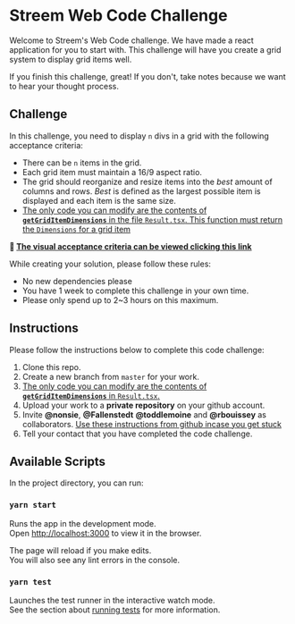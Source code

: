 # Streem Web Code Challenge

Welcome to Streem's Web Code challenge. We have made a react application for you to start with. This challenge will have you create a grid system to display grid items well.

If you finish this challenge, great! If you don't, take notes because we want to hear your thought process. 


## Challenge 

In this challenge, you need to display `n` divs in a grid with the following acceptance criteria:

* There can be `n` items in the grid.
* Each grid item must maintain a 16/9 aspect ratio.
* The grid should reorganize and resize items into the *best* amount of columns and rows. *Best* is defined as the largest possible item is displayed and each item is the same size.
* [The only code you can modify are the contents of **`getGridItemDimensions`** in the file `Result.tsx`. This function must return the `Dimensions` for a grid item](https://github.com/streem/web-code-challenge/blob/master/src/components/Result.tsx#L125-L146)


**🔗 [The visual acceptance criteria can be viewed clicking this link](https://drive.google.com/file/d/1MltinLjiA3ga7hQZTUmaDCFRZsGrZjYb/view?usp=sharing)**

While creating your solution, please follow these rules: 
* No new dependencies please
* You have 1 week to complete this challenge in your own time.
* Please only spend up to 2~3 hours on this maximum. 


## Instructions
Please follow the instructions below to complete this code challenge: 

1. Clone this repo.
2. Create a new branch from `master` for your work.
3. [The only code you can modify are the contents of **`getGridItemDimensions`** in `Result.tsx`.](https://github.com/streem/web-code-challenge/blob/master/src/components/Result.tsx#L125-L146)
4. Upload your work to a **private repository** on your github account. 
5. Invite **@nonsie**, **@Fallenstedt**  **@toddlemoine** and **@rbouissey** as collaborators. [Use these instructions from github incase you get stuck](https://docs.github.com/en/github/setting-up-and-managing-your-github-user-account/managing-access-to-your-personal-repositories/inviting-collaborators-to-a-personal-repository)
6. Tell your contact that you have completed the code challenge.

## Available Scripts

In the project directory, you can run:

### `yarn start`

Runs the app in the development mode.\
Open [http://localhost:3000](http://localhost:3000) to view it in the browser.

The page will reload if you make edits.\
You will also see any lint errors in the console.

### `yarn test`

Launches the test runner in the interactive watch mode.\
See the section about [running tests](https://facebook.github.io/create-react-app/docs/running-tests) for more information.

